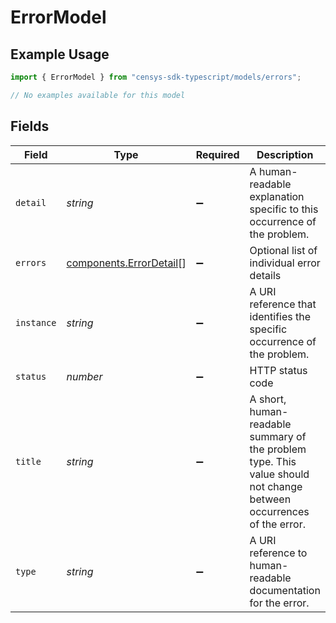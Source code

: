 # ErrorModel

## Example Usage

```typescript
import { ErrorModel } from "censys-sdk-typescript/models/errors";

// No examples available for this model
```

## Fields

| Field                                                                                                               | Type                                                                                                                | Required                                                                                                            | Description                                                                                                         | Example                                                                                                             |
| ------------------------------------------------------------------------------------------------------------------- | ------------------------------------------------------------------------------------------------------------------- | ------------------------------------------------------------------------------------------------------------------- | ------------------------------------------------------------------------------------------------------------------- | ------------------------------------------------------------------------------------------------------------------- |
| `detail`                                                                                                            | *string*                                                                                                            | :heavy_minus_sign:                                                                                                  | A human-readable explanation specific to this occurrence of the problem.                                            | Property foo is required but is missing.                                                                            |
| `errors`                                                                                                            | [components.ErrorDetail](../../models/components/errordetail.md)[]                                                  | :heavy_minus_sign:                                                                                                  | Optional list of individual error details                                                                           |                                                                                                                     |
| `instance`                                                                                                          | *string*                                                                                                            | :heavy_minus_sign:                                                                                                  | A URI reference that identifies the specific occurrence of the problem.                                             | https://example.com/error-log/abc123                                                                                |
| `status`                                                                                                            | *number*                                                                                                            | :heavy_minus_sign:                                                                                                  | HTTP status code                                                                                                    | 400                                                                                                                 |
| `title`                                                                                                             | *string*                                                                                                            | :heavy_minus_sign:                                                                                                  | A short, human-readable summary of the problem type. This value should not change between occurrences of the error. | Bad Request                                                                                                         |
| `type`                                                                                                              | *string*                                                                                                            | :heavy_minus_sign:                                                                                                  | A URI reference to human-readable documentation for the error.                                                      | https://example.com/errors/example                                                                                  |